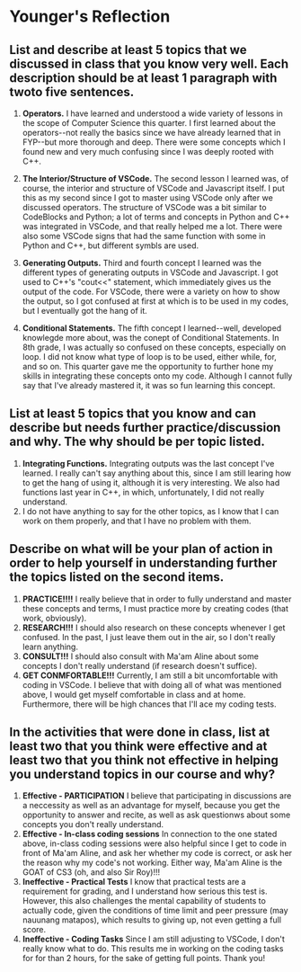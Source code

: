 # Younger's Reflection
## List and describe at least 5 topics that we discussed in class that you know very well. Each description should be at least 1 paragraph with twoto five sentences.

1. **Operators.** I have learned and understood a wide variety of lessons in the scope of Computer Science this quarter. I first learned about the operators--not really the basics since we have already learned that in FYP--but more thorough and deep. There were some concepts which I found new and very much confusing since I was deeply rooted with C++. 

2. **The Interior/Structure of VSCode.** The second lesson I learned was, of course, the interior and structure of VSCode and Javascript itself. I put this as my second since I got to master using VSCode only after we discussed operators. The structure of VSCode was a bit similar to CodeBlocks and Python; a lot of terms and concepts in Python and C++ was integrated in VSCode, and that really helped me a lot. There were also some VSCode signs that had the same function with some in Python and C++, but different symbls are used. 

3. **Generating Outputs.** Third and fourth concept I learned was the different types of generating outputs in VSCode and Javascript. I got used to C++'s "cout<<" statement, which immediately gives us the output of the code. For VSCode, there were a variety on how to show the output, so I got confused at first at which is to be used in my codes, but I eventually got the hang of it.

4. **Conditional Statements.** The fifth concept I learned--well, developed knowlegde more about, was the conept of Conditional Statements. In 8th grade, I was actually so confused on these concepts, especially on loop. I did not know what type of loop is to be used, either while, for, and so on. This quarter gave me the opportunity to further hone my skills in integrating these concepts onto my code. Although I cannot fully say that I've already mastered it, it was so fun learning this concept.

## List at least 5 topics that you know and can describe but needs further practice/discussion and why.  The why should be per topic listed.  

1. **Integrating Functions.** Integrating outputs was the last concept I've learned. I really can't say anything about this, since I am still learing how to get the hang of using it, although it is very interesting. We also had functions last year in C++, in which, unfortunately, I did not really understand.
2. I do not have anything to say for the other topics, as I know that I can work on them properly, and that I have no problem with them.

## Describe on what will be your plan of action in order to help yourself in understanding further the topics listed on the second items.
1. **PRACTICE!!!!** I really believe that in order to fully understand and master these concepts and terms, I must practice more by creating codes (that work, obviously).
2. **RESEARCH!!!** I should also research on these concepts whenever I get confused. In the past, I just leave them out in the air, so I don't really learn anything.
3. **CONSULT!!!** I should also consult with Ma'am Aline about some concepts I don't really understand (if research doesn't suffice).
4. **GET CONMFORTABLE!!!** Currently, I am still a bit uncomfortable with coding in VSCode. I believe that with doing all of what was mentioned above, I would get myself comfortable in class and at home. Furthermore, there will be high chances that I'll ace my coding tests.

## In the activities that were done in class, list at least two that you think were effective and at least two that you think not effective in helping you understand topics in our course and why?

1. **Effective - PARTICIPATION** I believe that participating in discussions are a neccessity as well as an advantage for myself, because you get the opportunity to answer and recite, as well as ask questionws about some concepts you don't really understand.
2. **Effective - In-class coding sessions** In connection to the one stated above, in-class coding sessions were also helpful since I get to code in front of Ma'am Aline, and ask her whether my code is correct, or ask her the reason why my code's not working. Either way, Ma'am Aline is the GOAT of CS3 (oh, and also Sir Roy)!!!
3. **Ineffective - Practical Tests** I know that practical tests are a requirement for grading, and I understand how serious this test is. However, this also challenges the mental capability of students to actually code, given the conditions of time limit and peer pressure (may nauunang matapos), which results to giving up, not even getting a full score.
4. **Ineffective - Coding Tasks** Since I am still adjusting to VSCode, I don't really know what to do. This results me in working on the coding tasks for for than 2 hours, for the sake of getting full points. Thank you!